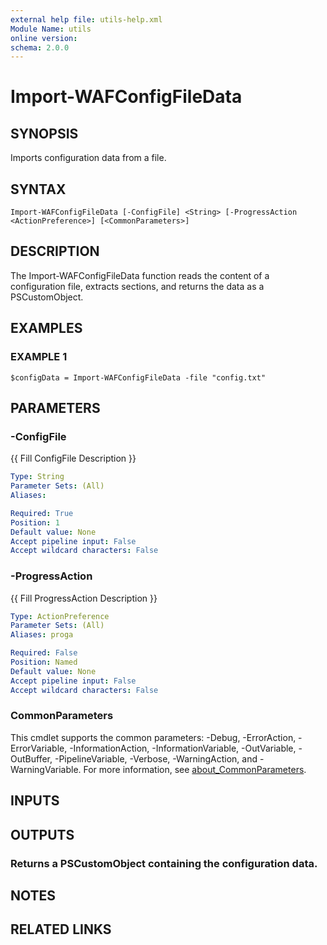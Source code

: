 ```yaml
---
external help file: utils-help.xml
Module Name: utils
online version:
schema: 2.0.0
---
```


# Import-WAFConfigFileData

## SYNOPSIS
Imports configuration data from a file.

## SYNTAX

```
Import-WAFConfigFileData [-ConfigFile] <String> [-ProgressAction <ActionPreference>] [<CommonParameters>]
```

## DESCRIPTION
The Import-WAFConfigFileData function reads the content of a configuration file, extracts sections, and returns the data as a PSCustomObject.

## EXAMPLES

### EXAMPLE 1
```
$configData = Import-WAFConfigFileData -file "config.txt"
```

## PARAMETERS

### -ConfigFile
{{ Fill ConfigFile Description }}

```yaml
Type: String
Parameter Sets: (All)
Aliases:

Required: True
Position: 1
Default value: None
Accept pipeline input: False
Accept wildcard characters: False
```

### -ProgressAction
{{ Fill ProgressAction Description }}

```yaml
Type: ActionPreference
Parameter Sets: (All)
Aliases: proga

Required: False
Position: Named
Default value: None
Accept pipeline input: False
Accept wildcard characters: False
```

### CommonParameters
This cmdlet supports the common parameters: -Debug, -ErrorAction, -ErrorVariable, -InformationAction, -InformationVariable, -OutVariable, -OutBuffer, -PipelineVariable, -Verbose, -WarningAction, and -WarningVariable. For more information, see [about_CommonParameters](http://go.microsoft.com/fwlink/?LinkID=113216).

## INPUTS

## OUTPUTS

### Returns a PSCustomObject containing the configuration data.
## NOTES

## RELATED LINKS
